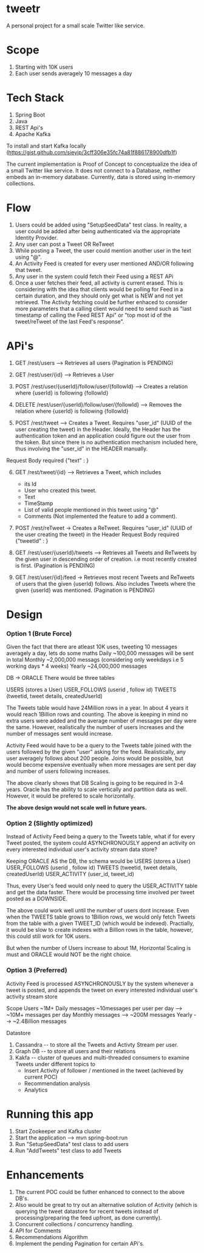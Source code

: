 # tweetr
A personal project for a small scale Twitter like service.

# Scope
1. Starting with 10K users
2. Each user sends averagely 10 messages a day

# Tech Stack
1. Spring Boot
2. Java
3. REST Api's
4. Apache Kafka

To install and start Kafka locally (https://gist.github.com/sieyip/3cff306e35fc74a81f886178900dfb1f)

The current implementation is Proof of Concept to conceptualize the idea of a small Twitter like service. 
It does not connect to a Database, neither embeds an in-memory database. Currently, data is stored using in-memory collections. 

# Flow
1. Users could be added using "SetupSeedData" test class. In reality, a user could be added after being authenticated via the appropriate Identity Provider. 
2. Any user can post a Tweet OR ReTweet
3. While posting a Tweet, the user could mention another user in the text using "@<username>". 
4. An Activity Feed is created for every user mentioned AND/OR following that tweet. 
5. Any user in the system could fetch their Feed using a REST APi
6. Once a user fetches their feed, all activity is current erased. This is considering with the idea that clients would be polling for Feed in a certain duration, and they should only get what is NEW and not yet retrieved. 
The Activity fetching could be further enhaced to consider more parameters that a calling client would need to send such as "last timestamp of calling the Feed REST Api" or "top most id of the tweet/reTweet of the last Feed's response". 


# APi's
1. GET /rest/users  --> Retrieves all users (Pagination is PENDING)

2. GET /rest/user/{id} --> Retrieves a User

3. POST /rest/user/{userId}/follow/user/{followId} --> Creates a relation where {userId} is following {followId}

4. DELETE /rest/user/{userId}/follow/user/{followId} --> Removes the relation where {userId} is following {followId}

5. POST /rest/tweet --> Creates a Tweet. Requires "user_id" (UUID of the user creating the tweet) in the Header. Ideally, the Header has the authentication token and an application could figure out the user from the token. But since there is no authentication mechanism included here, thus involving the "user_id" in the HEADER manually. 

Request Body required {"text" : }

6. GET /rest/tweet/{id} --> Retrieves a Tweet, which includes 
    * its Id
    * User who created this tweet.
    * Text
    * TimeStamp
    * List of valid people mentioned in this tweet using "@<username>"
    * Comments (Not implemented the feature to add a comment).

7. POST /rest/reTweet -> Creates a ReTweet. Requires "user_id" (UUID of the user creating the tweet) in the Header
  Request Body required {"tweetId" : }
  
8. GET /rest/user/{userId}/tweets  --> Retrieves all Tweets and ReTweets by the given user in descending order of creation. i.e most recently created is first. (Pagination is PENDING)

9. GET /rest/user/{id}/feed -> Retrieves most recent Tweets and ReTweets of users that the given {userId} follows. Also includes Tweets where the given {userId} was mentioned. (Pagination is PENDING)


# Design
### Option 1 (Brute Force) ###

Given the fact that there are atleast 10K uses, tweeting 10 messages averagely a day, lets do some maths
Daily  ~100,000 messages will be sent in total
Monthly ~2,000,000 messags (considering only weekdays i.e 5 working days * 4 weeks)
Yearly ~24,000,000 messages

DB -> ORACLE
There would be three tables

USERS (stores a User)
USER_FOLLOWS (userid , follow id)
TWEETS (tweetid, tweet details, createdUserId)

The Tweets table would have 24Million rows in a year. In about 4 years it would reach 1Billion rows and counting. 
The above is keeping in mind no extra users were added and the average number of messages per day were the same. However, realistically the number of users increases and the number of messages sent would increase. 

Activity Feed would have to be a query to the Tweets table joined with the users followed by the given "user" asking for the feed. Realistically, any user averagely follows about 200 people. Joins would be possible, but would become expensive eventually when more messages are sent per day and number of users following increases. 

The above clearly shows that DB Scaling is going to be required in 3-4 years. Oracle has the ability to scale vertically and partition data as well. However, it would be prefered to scale horizontally.

**The above design would not scale well in future years.**


### Option 2 (Slightly optimized) ###

Instead of Activity Feed being a query to the Tweets table, what if for every Tweet posted, the system could ASYNCHRONOUSLY append an activity on every interested individual user's activity stream data store? 

Keeping ORACLE AS the DB, the schema would be
USERS (stores a User)
USER_FOLLOWS (userid , follow id)
TWEETS (tweetid, tweet details, createdUserId)
USER_ACTIVITY (user_id, tweet_id)

Thus, every User's feed would only need to query the USER_ACTIVITY table and get the data faster. There would be processing time involved per tweet posted as a DOWNSIDE.

The above could work well until the number of users dont increase. Even when the TWEETS table grows to 1Billion rows, we would only fetch Tweets from the table with a given TWEET_ID (which would be indexed). Practially, it would be slow to create indexes with a Billion rows in the table, however, this could still work for 10K users. 

But when the number of Users increase to about 1M, Horizontal Scaling is must and ORACLE would NOT be the right choice.


### Option 3 (Preferred) ###
Activity Feed is processed ASYNCHRONOUSLY by the system whenever a tweet is posted, and appends the tweet on every interested individual user's activity stream store

Scope
Users ~1M+
Daily messages ~10messages per user per day --> ~10M+ messages per day
Monthly messages --> ~200M messages
Yearly --> ~2.4Billion messages

Datastore 
1. Cassandra -- to store all the Tweets and Activty Stream per user.
2. Graph DB -- to store all users and their relations
3. Kakfa -- cluster of queues and multi-threaded consumers to examine Tweets under different topics to
    * Insert Activity of follower / mentioned in the tweet (achieved by current POC)
    * Recommendation analysis
    * Analytics 
    
# Running this app
1. Start Zookeeper and Kafka cluster
2. Start the application --> mvn spring-boot:run
3. Run "SetupSeedData" test class to add users
4. Run "AddTweets" test class to add Tweets

# Enhancements
1. The current POC could be futher enhanced to connect to the above DB's.
2. Also would be great to try out an alternative solution of Activity (which is querying the tweet datastore for recent tweets instead of processing/preparing the feed upfront, as done currently). 
3. Concurrent collections / concurrency handling. 
4. API for Comments
5. Recommendations Algorithm
6. Implement the pending Pagination for certain APi's. 
